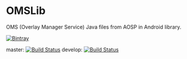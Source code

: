 # OMSLib

OMS (Overlay Manager Service) Java files from AOSP in Android library.

[![Bintray](https://img.shields.io/bintray/v/jereksel/maven/OMSLib.svg)](https://bintray.com/jereksel/maven/OMSLib)


master: [![Build Status](https://travis-ci.org/jereksel/OMSLib.svg?branch=master)](https://travis-ci.org/jereksel/OMSLib) develop: [![Build Status](https://travis-ci.org/jereksel/OMSLib.svg?branch=develop)](https://travis-ci.org/jereksel/OMSLib)
